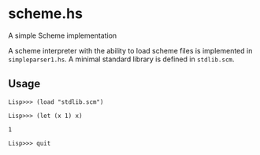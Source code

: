# scheme.hs
A simple Scheme implementation

A scheme interpreter with the ability to load scheme files is implemented in `simpleparser1.hs`. A minimal standard library is defined in `stdlib.scm`.

## Usage

```
Lisp>>> (load "stdlib.scm")

Lisp>>> (let (x 1) x)

1

Lisp>>> quit
```
